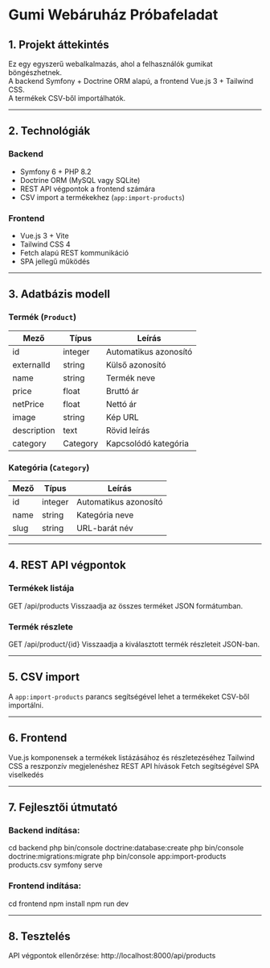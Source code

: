 # Gumi Webáruház Próbafeladat

## 1. Projekt áttekintés

Ez egy egyszerű webalkalmazás, ahol a felhasználók gumikat böngészhetnek.  
A backend Symfony + Doctrine ORM alapú, a frontend Vue.js 3 + Tailwind CSS.  
A termékek CSV-ből importálhatók.

---

## 2. Technológiák

### Backend
- Symfony 6 + PHP 8.2
- Doctrine ORM (MySQL vagy SQLite)
- REST API végpontok a frontend számára
- CSV import a termékekhez (`app:import-products`)

### Frontend
- Vue.js 3 + Vite
- Tailwind CSS 4
- Fetch alapú REST kommunikáció
- SPA jellegű működés

---

## 3. Adatbázis modell

### Termék (`Product`)
| Mező | Típus | Leírás |
|------|------|--------|
| id | integer | Automatikus azonosító |
| externalId | string | Külső azonosító |
| name | string | Termék neve |
| price | float | Bruttó ár |
| netPrice | float | Nettó ár |
| image | string | Kép URL |
| description | text | Rövid leírás |
| category | Category | Kapcsolódó kategória |

### Kategória (`Category`)
| Mező | Típus | Leírás |
|------|------|--------|
| id | integer | Automatikus azonosító |
| name | string | Kategória neve |
| slug | string | URL-barát név |

---

## 4. REST API végpontok

### Termékek listája
GET /api/products
Visszaadja az összes terméket JSON formátumban.

### Termék részlete
GET /api/product/{id}
Visszaadja a kiválasztott termék részleteit JSON-ban.

---

## 5. CSV import
A `app:import-products` parancs segítségével lehet a termékeket CSV-ből importálni.

---

## 6. Frontend
Vue.js komponensek a termékek listázásához és részletezéséhez
Tailwind CSS a reszponzív megjelenéshez
REST API hívások Fetch segítségével
SPA viselkedés

---

## 7. Fejlesztői útmutató

### Backend indítása:
cd backend
php bin/console doctrine:database:create
php bin/console doctrine:migrations:migrate
php bin/console app:import-products products.csv
symfony serve

### Frontend indítása:
cd frontend
npm install
npm run dev

---

## 8. Tesztelés
API végpontok ellenőrzése:
http://localhost:8000/api/products
